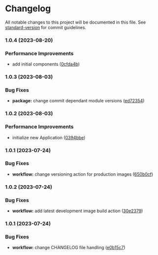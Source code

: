 # Changelog

All notable changes to this project will be documented in this file. See [standard-version](https://github.com/conventional-changelog/standard-version) for commit guidelines.

### 1.0.4 (2023-08-20)


### Performance Improvements

* add initial components ([0cfda4b](https://github.com/Envoii-Technologies/web-frontend/commit/0cfda4b34d2e8b6cbd9e1c5051073ff7f48374d2))

### 1.0.3 (2023-08-03)


### Bug Fixes

* **package:** change commit dependant module versions ([ed72354](https://github.com/Envoii-Technologies/web-frontend/commit/ed72354fb912533227f6cdaff5f9d5f75da85aa0))

### 1.0.2 (2023-08-03)


### Performance Improvements

* initialize new Application ([0394bbe](https://github.com/Envoii-Technologies/web-frontend/commit/0394bbe421f3966bee39ccbe9c5275741ae9da75))

### 1.0.1 (2023-07-24)


### Bug Fixes

* **workflow:** change versioning action for production images ([650b0cf](https://github.com/Envoii-Technologies/web-frontend/commit/650b0cf4e37fbd4b34b9530d92f0916c5daecba6))

### 1.0.2 (2023-07-24)


### Bug Fixes

* **workflow:** add latest development image build action ([30e2379](https://github.com/Envoii-Technologies/web-frontend/commit/30e2379f433ae86d94e08bb033320403a56c95d0))

### 1.0.1 (2023-07-24)


### Bug Fixes

* **workflow:** change CHANGELOG file handling ([e0b15c7](https://github.com/Envoii-Technologies/web-frontend/commit/e0b15c7bc97afebbc8407551a4702af4105da57d))
